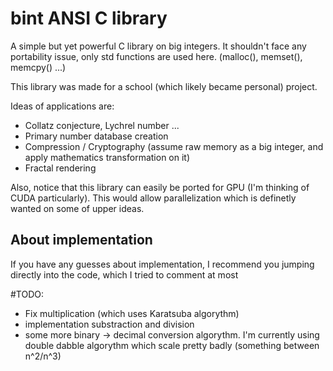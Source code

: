 # bint ANSI C library
A simple but yet powerful C library on big integers. It shouldn't face any portability issue, only std functions are used here. (malloc(), memset(), memcpy() ...)

This library was made for a school (which likely became personal) project.

Ideas of applications are:
  - Collatz conjecture, Lychrel number ...
  - Primary number database creation
  - Compression / Cryptography (assume raw memory as a big integer, and apply mathematics transformation on it)
  - Fractal rendering

Also, notice that this library can easily be ported for GPU (I'm thinking of CUDA particularly). This would allow parallelization which is definetly wanted on some of upper ideas.

## About implementation
If you have any guesses about implementation, I recommend you jumping directly into the code, which I tried to comment at most


#TODO:
- Fix multiplication (which uses Karatsuba algorythm)
- implementation substraction and division
- some more binary -> decimal conversion algorythm. I'm currently using double dabble algorythm which scale pretty badly (something between n^2/n^3)
